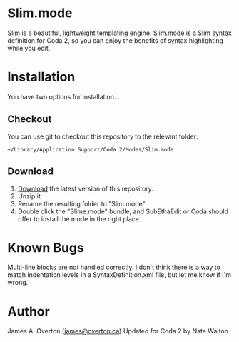 # Slim.mode

[Slim](http://slim-lang.com) is a beautiful, lightweight templating engine. [Slim.mode](https://github.com/jamesaoverton/Slim.mode) is a Slim syntax definition for Coda 2, so you can enjoy the benefits of syntax highlighting while you edit.

# Installation

You have two options for installation...

## Checkout

You can use git to checkout this repository to the relevant folder:

    ~/Library/Application Support/Coda 2/Modes/Slim.mode

## Download

1. [Download][] the latest version of this repository.
2. Unzip it
3. Rename the resulting folder to "Slim.mode"
4. Double click the "Slime.mode" bundle, and SubEthaEdit or Coda should offer to install the mode in the right place.

[download]:https://github.com/nwalton3/Coda-2-Slim.mode/zipball/master

# Known Bugs

Multi-line blocks are not handled correctly. I don't think there is a way to match indentation levels in a SyntaxDefinition.xml file, but let me know if I'm wrong.

# Author

James A. Overton (james@overton.ca)
Updated for Coda 2 by Nate Walton 

